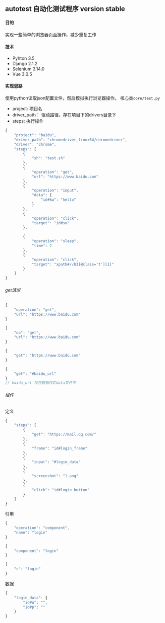 ## autotest 自动化测试程序 version stable

#### 目的

实现一些简单的浏览器页面操作，减少重复工作

#### 技术

 - Pyhton 3.5
 - Django 2.1.2
 - Selenium 3.14.0
 - Vue 3.0.5

#### 实现思路

使用python读取json配置文件，然后模拟执行浏览器操作。
核心类`core/test.py`

 - project: 项目名
 - driver_path： 驱动路径，存在项目下的drivers目录下
 - steps: 执行操作

```js
{
    "project": "baidu",
    "driver_path": "chromedriver_linux64/chromedriver",
    "driver": "chrome",
    "steps": [
        {
            "sh": "test.sh"
        },
        {
            "operation": "get",
            "url": "https://www.baidu.com"
        },
        {
            "operation": "input",
            "data": {
                "id#kw": "hello"
            }
        },
        {
            "operation": "click",
            "target": "id#su"
        },

        {
            "operation": "sleep",
            "time": 2
        },
        {
            "operation": "click",
            "target": "xpath#//h3[@class='t'][1]"
        }
    ]
}
```

###### get请求
```js
{
    "operation": "get",
    "url": "https://www.baidu.com"
}

{
    "op": "get",
    "url": "https://www.baidu.com"
}

{
    "get": "https://www.baidu.com"
}

{
    "get": "#baidu_url"
}
// baidu_url 存在数据存贮data文件中
```
###### 组件
定义

```js
{
    "steps": [
        {
            "get": "https://mail.qq.com/"
        },
        {
            "frame": "id#login_frame"
        },
        {
            "input": "#login_data"
        },
        {
            "screenshot": "1.png"
        },
        {
            "click": "id#login_button"
        }
    ]
}
```

引用
```js
{
    "operation": "component",
    "name": "login"
}

{
    "component": "login"
}

{
    "c": "login"
}
```

数据
```js
{
    "login_data": {
        "id#u": "",
        "id#p": ""
    }
}
```
